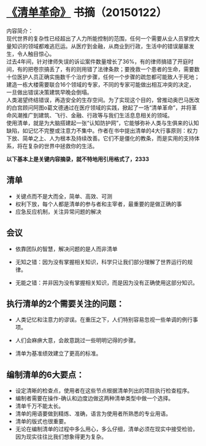 # [《清单革命》](http://product.dangdang.com/24022063.html) 书摘（20150122）

内容简介：      
现代世界的复杂性已经超出了人力所能控制的范围，任何一个需要从业人员掌控大量知识的领域都难逃厄运。从医疗到金融，从商业到行政，生活中的错误屡屡发生，令人触目惊心。     
过去4年间，针对律师失误的诉讼案件数量增长了36%，有的律师搞错了开庭时间，有的把卷宗搞丢了，有的则用错了法律条款；要挽救一个患者的生命，需要数十位医护人员正确实施数千个治疗步骤，任何一个步骤的疏忽都可能致人于死地；建造一栋大楼需要联合16个领域的专家，不同的专家可能做出相互冲突的决定，一旦做出错误决策建筑早晚会倒塌。    
人类渴望终结错误，再造安全的生存空间。为了实现这个目的，曾推动奥巴马医改的白宫顾问阿图o葛文德通过在医疗领域的实践，掀起了一场“清单革命”，并将革命风潮推广到建筑、飞行、金融、行政等与我们生活息息相关的领域。     
使用清单，就是为大脑搭建起一张“认知防护网”，它能够弥补人类与生俱来的认知缺陷，如记忆不完整或注意力不集中。作者在书中提出清单的4大行事原则：权力下放、简单之上、人为根本及持续改善。它们不是僵化的教条，而是实用的支持体系，将在复杂的世界中拯救你的生活。        

     
**以下基本上是关键内容摘录，就不特地用引用格式了，2333**    


## 清单     
- 关键点而不是大而全，简单、高效、可测    
- 权利下放，每个人都是清单的参与者和主宰者，最重要的是做正确的事    
- 应急反应机制，关注异常问题的解决    

## 会议   
- 依靠团队的智慧，解决问题的是人而非清单    

- 无知之错：因为没有掌握相关知识，科学只让我们部分理解了世界运行的规律。    
- 无能之错：并非因为没有掌握相关知识，而是因为没有正确使用这部分知识。    

## 执行清单的2个需要关注的问题：
- 人类记忆和注意力的谬误。在重压之下，人们特别容易忽视一些单调的例行事项。    
- 人们会麻痹大意，会故意跳过一些明明记得的步骤。    

- 清单为基准绩效建立了更高的标准。    

## 编制清单的6大要点：
- 设定清晰的检查点，使用者在这些节点根据清单列出的项目执行检查程序。    
- 编制者需要在操作-确认和边度边做这两种清单类型中做一个选择。    
- 清单千万不能太长。    
- 清单的用语要做到精炼、准确，语言为使用者所熟悉的专业用语。    
- 清单的版式也很重要。    
- 无论在编制清单的过程中多么用心，多么仔细，清单必须在现实中接受检验，因为现实往往比我们想象得更为复杂。    
